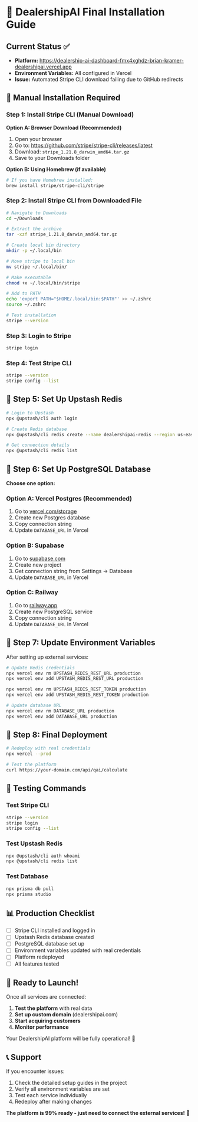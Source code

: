 # 🚀 DealershipAI Final Installation Guide

## Current Status ✅
- **Platform:** https://dealership-ai-dashboard-fmx4xghdz-brian-kramer-dealershipai.vercel.app
- **Environment Variables:** All configured in Vercel
- **Issue:** Automated Stripe CLI download failing due to GitHub redirects

## 🔧 Manual Installation Required

### **Step 1: Install Stripe CLI (Manual Download)**

**Option A: Browser Download (Recommended)**
1. Open your browser
2. Go to: https://github.com/stripe/stripe-cli/releases/latest
3. Download: `stripe_1.21.8_darwin_amd64.tar.gz`
4. Save to your Downloads folder

**Option B: Using Homebrew (if available)**
```bash
# If you have Homebrew installed:
brew install stripe/stripe-cli/stripe
```

### **Step 2: Install Stripe CLI from Downloaded File**

```bash
# Navigate to Downloads
cd ~/Downloads

# Extract the archive
tar -xzf stripe_1.21.8_darwin_amd64.tar.gz

# Create local bin directory
mkdir -p ~/.local/bin

# Move stripe to local bin
mv stripe ~/.local/bin/

# Make executable
chmod +x ~/.local/bin/stripe

# Add to PATH
echo 'export PATH="$HOME/.local/bin:$PATH"' >> ~/.zshrc
source ~/.zshrc

# Test installation
stripe --version
```

### **Step 3: Login to Stripe**
```bash
stripe login
```

### **Step 4: Test Stripe CLI**
```bash
stripe --version
stripe config --list
```

## 🔴 **Step 5: Set Up Upstash Redis**

```bash
# Login to Upstash
npx @upstash/cli auth login

# Create Redis database
npx @upstash/cli redis create --name dealershipai-redis --region us-east-1

# Get connection details
npx @upstash/cli redis list
```

## 🐘 **Step 6: Set Up PostgreSQL Database**

**Choose one option:**

### **Option A: Vercel Postgres (Recommended)**
1. Go to [vercel.com/storage](https://vercel.com/storage)
2. Create new Postgres database
3. Copy connection string
4. Update `DATABASE_URL` in Vercel

### **Option B: Supabase**
1. Go to [supabase.com](https://supabase.com)
2. Create new project
3. Get connection string from Settings → Database
4. Update `DATABASE_URL` in Vercel

### **Option C: Railway**
1. Go to [railway.app](https://railway.app)
2. Create new PostgreSQL service
3. Copy connection string
4. Update `DATABASE_URL` in Vercel

## 🔄 **Step 7: Update Environment Variables**

After setting up external services:

```bash
# Update Redis credentials
npx vercel env rm UPSTASH_REDIS_REST_URL production
npx vercel env add UPSTASH_REDIS_REST_URL production

npx vercel env rm UPSTASH_REDIS_REST_TOKEN production
npx vercel env add UPSTASH_REDIS_REST_TOKEN production

# Update database URL
npx vercel env rm DATABASE_URL production
npx vercel env add DATABASE_URL production
```

## 🚀 **Step 8: Final Deployment**

```bash
# Redeploy with real credentials
npx vercel --prod

# Test the platform
curl https://your-domain.com/api/qai/calculate
```

## 🧪 **Testing Commands**

### Test Stripe CLI
```bash
stripe --version
stripe login
stripe config --list
```

### Test Upstash Redis
```bash
npx @upstash/cli auth whoami
npx @upstash/cli redis list
```

### Test Database
```bash
npx prisma db pull
npx prisma studio
```

## 📊 **Production Checklist**

- [ ] Stripe CLI installed and logged in
- [ ] Upstash Redis database created
- [ ] PostgreSQL database set up
- [ ] Environment variables updated with real credentials
- [ ] Platform redeployed
- [ ] All features tested

## 🎯 **Ready to Launch!**

Once all services are connected:
1. **Test the platform** with real data
2. **Set up custom domain** (dealershipai.com)
3. **Start acquiring customers**
4. **Monitor performance**

Your DealershipAI platform will be fully operational! 🚀

## 📞 **Support**

If you encounter issues:
1. Check the detailed setup guides in the project
2. Verify all environment variables are set
3. Test each service individually
4. Redeploy after making changes

**The platform is 99% ready - just need to connect the external services!** 🎉
